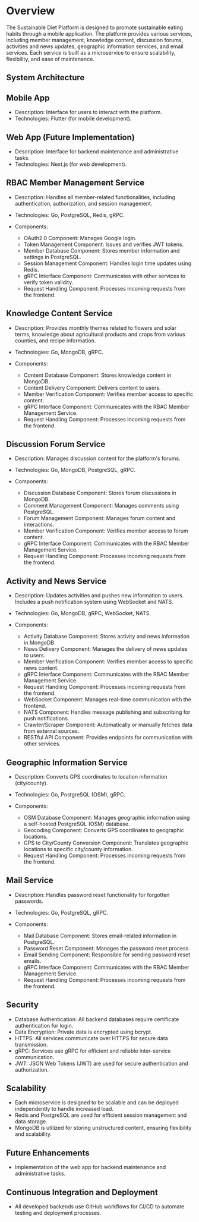# Overview
The Sustainable Diet Platform is designed to promote sustainable eating habits through a mobile application. The platform provides various services, including member management, knowledge content, discussion forums, activities and news updates, geographic information services, and email services. Each service is built as a microservice to ensure scalability, flexibility, and ease of maintenance.
## System Architecture
## Mobile App

- Description: Interface for users to interact with the platform.
- Technologies: Flutter (for mobile development).

## Web App (Future Implementation)

- Description: Interface for backend maintenance and administrative tasks.
- Technologies: Next.js (for web development).

## RBAC Member Management Service

- Description: Handles all member-related functionalities, including authentication, authorization, and session management.
- Technologies: Go, PostgreSQL, Redis, gRPC.
- Components:

    - OAuth2.0 Component: Manages Google login.
    - Token Management Component: Issues and verifies JWT tokens.
    - Member Database Component: Stores member information and settings in PostgreSQL.
    - Session Management Component: Handles login time updates using Redis.
    - gRPC Interface Component: Communicates with other services to verify token validity.
    - Request Handling Component: Processes incoming requests from the frontend.

## Knowledge Content Service

- Description: Provides monthly themes related to flowers and solar terms, knowledge about agricultural products and crops from various counties, and recipe information.
- Technologies: Go, MongoDB, gRPC.
- Components:

    - Content Database Component: Stores knowledge content in MongoDB.
    - Content Delivery Component: Delivers content to users.
    - Member Verification Component: Verifies member access to specific content.
    - gRPC Interface Component: Communicates with the RBAC Member Management Service.
    - Request Handling Component: Processes incoming requests from the frontend.

## Discussion Forum Service

- Description: Manages discussion content for the platform's forums.
- Technologies: Go, MongoDB, PostgreSQL, gRPC.
- Components:

    - Discussion Database Component: Stores forum discussions in MongoDB.
    - Comment Management Component: Manages comments using PostgreSQL.
    - Forum Management Component: Manages forum content and interactions.
    - Member Verification Component: Verifies member access to forum content.
    - gRPC Interface Component: Communicates with the RBAC Member Management Service.
    - Request Handling Component: Processes incoming requests from the frontend.

## Activity and News Service

- Description: Updates activities and pushes new information to users. Includes a push notification system using WebSocket and NATS.
- Technologies: Go, MongoDB, gRPC, WebSocket, NATS.
- Components:

    - Activity Database Component: Stores activity and news information in MongoDB.
    - News Delivery Component: Manages the delivery of news updates to users.
    - Member Verification Component: Verifies member access to specific news content.
    - gRPC Interface Component: Communicates with the RBAC Member Management Service.
    - Request Handling Component: Processes incoming requests from the frontend.
    - WebSocket Component: Manages real-time communication with the frontend.
    - NATS Component: Handles message publishing and subscribing for push notifications.
    - Crawler/Scraper Component: Automatically or manually fetches data from external sources.
    - RESTful API Component: Provides endpoints for communication with other services.

## Geographic Information Service

- Description: Converts GPS coordinates to location information (city/county).
- Technologies: Go, PostgreSQL (OSM), gRPC.
- Components:

    - OSM Database Component: Manages geographic information using a self-hosted PostgreSQL (OSM) database.
    - Geocoding Component: Converts GPS coordinates to geographic locations.
    - GPS to City/County Conversion Component: Translates geographic locations to specific city/county information.
    - Request Handling Component: Processes incoming requests from the frontend.

## Mail Service

- Description: Handles password reset functionality for forgotten passwords.
- Technologies: Go, PostgreSQL, gRPC.
- Components:

    - Mail Database Component: Stores email-related information in PostgreSQL.
    - Password Reset Component: Manages the password reset process.
    - Email Sending Component: Responsible for sending password reset emails.
    - gRPC Interface Component: Communicates with the RBAC Member Management Service.
    - Request Handling Component: Processes incoming requests from the frontend.

## Security

- Database Authentication: All backend databases require certificate authentication for login.
- Data Encryption: Private data is encrypted using bcrypt.
- HTTPS: All services communicate over HTTPS for secure data transmission.
- gRPC: Services use gRPC for efficient and reliable inter-service communication.
- JWT: JSON Web Tokens (JWT) are used for secure authentication and authorization.

## Scalability

- Each microservice is designed to be scalable and can be deployed independently to handle increased load.
- Redis and PostgreSQL are used for efficient session management and data storage.
- MongoDB is utilized for storing unstructured content, ensuring flexibility and scalability.

## Future Enhancements

- Implementation of the web app for backend maintenance and administrative tasks.

## Continuous Integration and Deployment

- All developed backends use GitHub workflows for CI/CD to automate testing and deployment processes.
